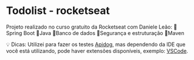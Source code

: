 # Todolist - rocketseat

Projeto realizado no curso gratuito da Rocketseat com Daniele Leão:
📌Spring Boot
📌Java
📌Banco de dados
📌Segurança e estruturação
📌Maven

💡 Dicas:
Utilizei para fazer os testes [Apidog](https://apidog.com/), mas dependendo da IDE que você está utilizando, pode haver extensões disponíveis, exemplo: [VSCode](https://code.visualstudio.com/).


